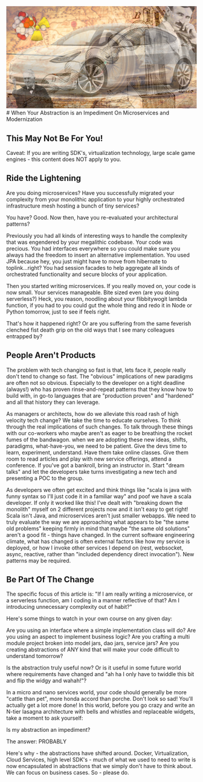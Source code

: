 <img src="../images/impossible-to-fail.png" />
# When Your Abstraction is an Impediment
On Microservices and Modernization

## This May Not Be For You!
Caveat: If you are writing SDK's, virtualization technology, large scale game engines - this content does NOT apply to you.

## Ride the Lightening
Are you doing microservices? Have you successfully migrated your complexity from your monolithic application to your highly orchestrated infrastructure mesh hosting a bunch of tiny services?

You have? Good. Now then, have you re-evaluated your architectural patterns?

Previously you had all kinds of interesting ways to handle the complexity that was engendered by your megalithic codebase. Your code was precious. You had interfaces everywhere so you could make sure you always had the freedom to insert an alternative implementation. You used JPA because hey, you just might have to move from hibernate to toplink...right? You had session facades to help aggregate all kinds of orchestrated functionality and secure blocks of your application.

Then you started writing microservices. If you really moved on, your code is now small. Your services manageable.  Bite sized even (are you doing serverless?) Heck, you reason, noodling about your flibbitywogit lambda function, if you had to you could gut the whole thing and redo it in Node or Python tomorrow, just to see if feels right.

That's how it happened right? Or are you suffering from the same feverish clenched fist death grip on the old ways that I see many colleagues entrapped by?

## People Aren't Products
The problem with tech changing so fast is that, lets face it, people really don't tend to change so fast. The "obvious" implications of new paradigms are often not so obvious. Especially to the developer on a tight deadline (always!) who has proven rinse-and-repeat patterns that they know how to build with, in go-to languages that are "production proven" and "hardened" and all that history they can leverage.

As managers or architects, how do we alleviate this road rash of high velocity tech change? We take the time to educate ourselves. To think through the real implications of such changes. To talk through these things with our co-workers who maybe aren't as eager to be breathing the rocket fumes of the bandwagon.  when we are adopting these new ideas, shifts, paradigms, what-have-you, we need to be patient. Give the devs time to learn, experiment, understand. Have them take online classes. Give them room to read articles and play with new service offerings, attend a conference. If you've got a bankroll, bring an instructor in. Start "dream talks" and let the developers take turns investigating a new tech and presenting a POC to the group.

As developers we often get excited and think things like "scala is java with funny syntax so I'll just code it in a familiar way" and poof we have a scala developer. If only it worked like this!  I've dealt with "breaking down the monolith" myself on 2 different projects now and it isn't easy to get right! Scala isn't Java, and microservices aren't just smaller webapps. We need to truly evaluate the way we are approaching what appears to be "the same old problems" keeping firmly in mind that maybe "the same old solutions" aren't a good fit - things have changed. In the current software engineering climate, what has changed is often external factors like how my service is deployed, or how I invoke other services I depend on (rest, websocket, async, reactive, rather than "included dependency direct invocation"). New patterns may be required.

## Be Part Of The Change
The specific focus of this article is: "If I am really writing a microservice, or a serverless function, am I coding in a manner reflective of that? Am I introducing unnecessary complexity out of habit?"

Here's some things to watch in your own course on any given day:

Are you using an interface where a simple implementation class will do?
Are you using an aspect to implement business logic?
Are you crafting a multi module project broken into model jars, dao jars, service jars?
Are you creating abstractions of ANY kind that will make your code difficult to understand tomorrow? 

Is the abstraction truly useful now? Or is it useful in some future world where requirements have changed and "ah ha I only have to twiddle this bit and flip the widgy and wahah!"?

In a micro and nano services world, your code should generally be more "cattle than pet", more honda accord than porche. Don't look so sad! You'll actually get a lot more done! In this world, before you go crazy and write an N-tier lasagna architecture with bells and whistles and replaceable widgets, take a moment to ask yourself:

Is my abstraction an impediment?

The answer: PROBABLY

Here's why - the abstractions have shifted around. Docker, Virtualization, Cloud Services, high level SDK's - much of what we used to need to write is now encapsulated in abstractions that we simply don't have to think about. We can focus on business cases. So - please do.






